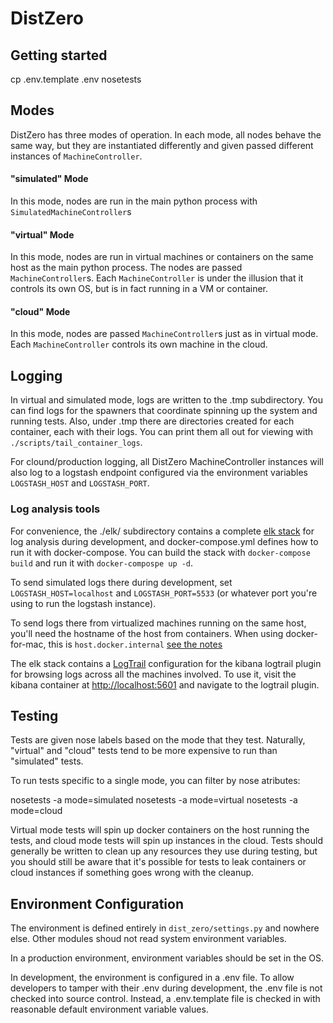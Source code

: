 # DistZero

## Getting started

  cp .env.template .env
  nosetests

## Modes

DistZero has three modes of operation.  In each mode, all nodes behave the same way,
but they are instantiated differently and given passed different instances of `MachineController`.

#### "simulated" Mode
In this mode, nodes are run in the main python process with `SimulatedMachineController`s

#### "virtual" Mode
In this mode, nodes are run in virtual machines or containers on the same host as the main python process.
The nodes are passed `MachineController`s.  Each `MachineController` is under the illusion that it controls
its own OS, but is in fact running in a VM or container.

#### "cloud" Mode
In this mode, nodes are passed `MachineController`s just as in virtual mode.  Each `MachineController` controls
its own machine in the cloud.

## Logging

In virtual and simulated mode, logs are written to the .tmp subdirectory.
You can find logs for the spawners that coordinate spinning up the system and running tests.
Also, under .tmp there are directories created for each container, each with their logs.
You can print them all out for viewing with `./scripts/tail_container_logs`.

For clound/production logging, all DistZero MachineController instances will also log to a logstash endpoint
configured via the environment variables `LOGSTASH_HOST` and `LOGSTASH_PORT`.

### Log analysis tools

For convenience, the ./elk/ subdirectory contains
a complete [elk stack](https://www.elastic.co/elk-stack) for log analysis during development,
and docker-compose.yml defines how to run it with docker-compose.
You can build the stack with `docker-compose build` and run it with `docker-compospe up -d`.

To send simulated logs there during development, set `LOGSTASH_HOST=localhost` and `LOGSTASH_PORT=5533` (or whatever
port you're using to run the logstash instance).

To send logs there from virtualized machines running on the same host, you'll need the hostname of the host from
containers.  When using docker-for-mac, this is `host.docker.internal`
[see the notes](https://docs.docker.com/docker-for-mac/release-notes/#docker-community-edition-17060-ce-mac18-2017-06-28-stable)

The elk stack contains a [LogTrail](https://github.com/sivasamyk/logtrail) configuration for the kibana logtrail plugin
for browsing logs across all the machines involved.
To use it, visit the kibana container at [http://localhost:5601](http://localhost:5601) and navigate to the logtrail
plugin.

## Testing
Tests are given nose labels based on the mode that they test.  Naturally, "virtual" and "cloud" tests tend to
be more expensive to run than "simulated" tests.

To run tests specific to a single mode, you can filter by nose atributes:

  nosetests -a mode=simulated
  nosetests -a mode=virtual
  nosetests -a mode=cloud

Virtual mode tests will spin up docker containers on the host running the tests,
and cloud mode tests will spin up instances in the cloud.  Tests should generally be written to clean up any
resources they use during testing, but you should still be aware that it's possible for tests to leak containers or
cloud instances if something goes wrong with the cleanup.

## Environment Configuration
The environment is defined entirely in `dist_zero/settings.py` and nowhere else.
Other modules shoud not read system environment variables.

In a production environment, environment variables should be set in the OS.

In development, the environment is configured in a .env file.
To allow developers to tamper with their .env during development, the .env file
is not checked into source control.  Instead, a .env.template file is checked in with
reasonable default environment variable values.
